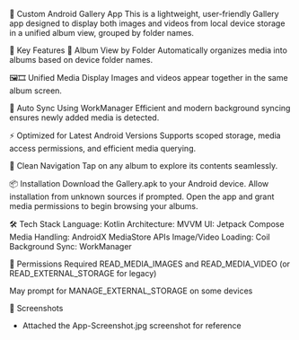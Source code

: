 📸 Custom Android Gallery App
This is a lightweight, user-friendly Gallery app designed to display both images and videos from local device storage in a unified album view, grouped by folder names.

🔹 Key Features
📂 Album View by Folder
Automatically organizes media into albums based on device folder names.

🖼️🎞️ Unified Media Display
Images and videos appear together in the same album screen.

🔄 Auto Sync Using WorkManager
Efficient and modern background syncing ensures newly added media is detected.

⚡ Optimized for Latest Android Versions
Supports scoped storage, media access permissions, and efficient media querying.

🧭 Clean Navigation
Tap on any album to explore its contents seamlessly.

📦 Installation
Download the Gallery.apk to your Android device.
Allow installation from unknown sources if prompted.
Open the app and grant media permissions to begin browsing your albums.

🛠️ Tech Stack
Language: Kotlin
Architecture: MVVM
UI: Jetpack Compose
Media Handling: AndroidX MediaStore APIs
Image/Video Loading: Coil
Background Sync: WorkManager

🔐 Permissions Required
READ_MEDIA_IMAGES and READ_MEDIA_VIDEO (or READ_EXTERNAL_STORAGE for legacy)

May prompt for MANAGE_EXTERNAL_STORAGE on some devices

📲 Screenshots
- Attached the App-Screenshot.jpg screenshot for reference
